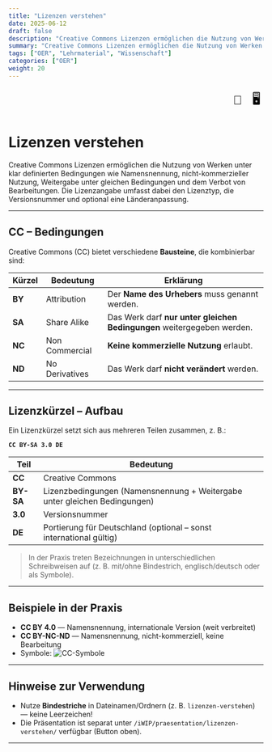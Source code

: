 ```yaml
---
title: "Lizenzen verstehen"
date: 2025-06-12
draft: false
description: "Creative Commons Lizenzen ermöglichen die Nutzung von Werken unter klar definierten Bedingungen wie Namensnennung, nicht kommerzieller Nutzung, Weitergabe unter gleichen Bedingungen und dem Verbot von Bearbeitungen. Die Lizenzangabe umfasst dabei den Lizenztyp, die Versionsnummer und optional eine Länderanpassung, wobei Darstellungsformen variieren können."
summary: "Creative Commons Lizenzen ermöglichen die Nutzung von Werken unter klar definierten Bedingungen wie Namensnennung, nicht-kommerzieller Nutzung, Weitergabe unter gleichen Bedingungen und dem Verbot von Bearbeitungen."
tags: ["OER", "Lehrmaterial", "Wissenschaft"]
categories: ["OER"]
weight: 20
---
```


<!-- Button-Bereich oben (konsistent mit Präsentation) -->
<div class="top-toggle">
  <button class="icon-button" onclick="window.print()" title="Drucken oder speichern">💾</button>
  <button class="icon-button" onclick="location.href='/iWIP/praesentation/lizenzen-verstehen/'" title="Zur Präsentation">🖥️</button>
</div>

<style>
.top-toggle {
  display: flex;
  justify-content: flex-end;
  margin-bottom: 1rem;
}
.icon-button {
  background: none;
  border: none;
  font-size: 1.5rem;
  cursor: pointer;
  margin-left: 8px;
  padding: 6px;
  border-radius: 6px;
}
.icon-button:hover {
  background: rgba(0,0,0,0.04);
}
</style>

# Lizenzen verstehen

Creative Commons Lizenzen ermöglichen die Nutzung von Werken unter klar definierten Bedingungen wie Namensnennung, nicht-kommerzieller Nutzung, Weitergabe unter gleichen Bedingungen und dem Verbot von Bearbeitungen. Die Lizenzangabe umfasst dabei den Lizenztyp, die Versionsnummer und optional eine Länderanpassung.

---

## CC – Bedingungen

Creative Commons (CC) bietet verschiedene **Bausteine**, die kombinierbar sind:

| Kürzel | Bedeutung | Erklärung |
|--------|-----------|-----------|
| **BY** | Attribution | Der **Name des Urhebers** muss genannt werden. |
| **SA** | Share Alike | Das Werk darf **nur unter gleichen Bedingungen** weitergegeben werden. |
| **NC** | Non Commercial | **Keine kommerzielle Nutzung** erlaubt. |
| **ND** | No Derivatives | Das Werk darf **nicht verändert** werden. |

---

## Lizenzkürzel – Aufbau

Ein Lizenzkürzel setzt sich aus mehreren Teilen zusammen, z. B.:

**`CC BY-SA 3.0 DE`**

| Teil | Bedeutung |
|------|-----------|
| **CC** | Creative Commons |
| **BY-SA** | Lizenzbedingungen (Namensnennung + Weitergabe unter gleichen Bedingungen) |
| **3.0** | Versionsnummer |
| **DE** | Portierung für Deutschland (optional – sonst international gültig) |

> In der Praxis treten Bezeichnungen in unterschiedlichen Schreibweisen auf (z. B. mit/ohne Bindestrich, englisch/deutsch oder als Symbole).

---

## Beispiele in der Praxis

- **CC BY 4.0** — Namensnennung, internationale Version (weit verbreitet)  
- **CC BY-NC-ND** — Namensnennung, nicht-kommerziell, keine Bearbeitung  
- Symbole: ![CC-Symbole](https://mirrors.creativecommons.org/presskit/icons/cc.svg)

---

## Hinweise zur Verwendung

- Nutze **Bindestriche** in Dateinamen/Ordnern (z. B. `lizenzen-verstehen`) — keine Leerzeichen!  
- Die Präsentation ist separat unter `/iWIP/praesentation/lizenzen-verstehen/` verfügbar (Button oben).

---

